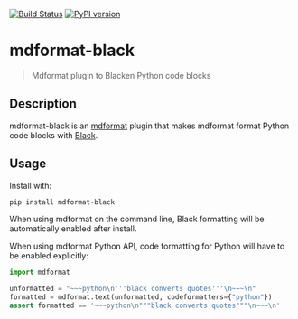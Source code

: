 [![Build Status](https://github.com/hukkinj1/mdformat-black/workflows/Tests/badge.svg?branch=master)](<https://github.com/hukkinj1/mdformat-black/actions?query=workflow%3ATests+branch%3Amaster+event%3Apush>)
[![PyPI version](https://badge.fury.io/py/mdformat-black.svg)](<https://badge.fury.io/py/mdformat-black>)

# mdformat-black
> Mdformat plugin to Blacken Python code blocks

## Description
mdformat-black is an [mdformat](https://github.com/executablebooks/mdformat) plugin
that makes mdformat format Python code blocks with [Black](https://github.com/psf/black).
## Usage
Install with:
```bash
pip install mdformat-black
```

When using mdformat on the command line, Black formatting will be automatically enabled after install.

When using mdformat Python API, code formatting for Python will have to be enabled explicitly:
```python
import mdformat

unformatted = "~~~python\n'''black converts quotes'''\n~~~\n"
formatted = mdformat.text(unformatted, codeformatters={"python"})
assert formatted == '~~~python\n"""black converts quotes"""\n~~~\n'
```
